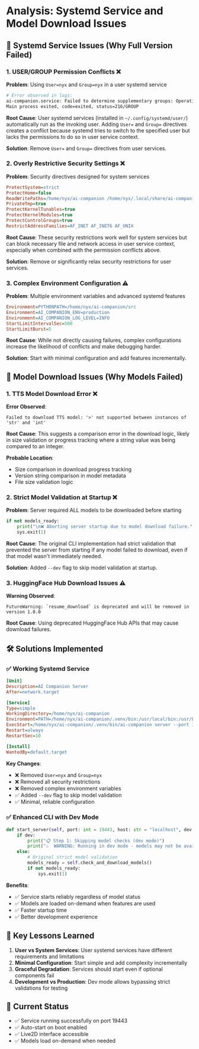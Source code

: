 # Analysis: Systemd Service and Model Download Issues

## 🚫 Systemd Service Issues (Why Full Version Failed)

### 1. **USER/GROUP Permission Conflicts** ❌
**Problem**: Using `User=nyx` and `Group=nyx` in a user systemd service
```bash
# Error observed in logs:
ai-companion.service: Failed to determine supplementary groups: Operation not permitted
Main process exited, code=exited, status=216/GROUP
```

**Root Cause**: User systemd services (installed in `~/.config/systemd/user/`) automatically run as the invoking user. Adding `User=` and `Group=` directives creates a conflict because systemd tries to switch to the specified user but lacks the permissions to do so in user service context.

**Solution**: Remove `User=` and `Group=` directives from user services.

### 2. **Overly Restrictive Security Settings** ❌
**Problem**: Security directives designed for system services
```ini
ProtectSystem=strict
ProtectHome=false
ReadWritePaths=/home/nyx/ai-companion /home/nyx/.local/share/ai-companion /tmp
PrivateTmp=true
ProtectKernelTunables=true
ProtectKernelModules=true
ProtectControlGroups=true
RestrictAddressFamilies=AF_INET AF_INET6 AF_UNIX
```

**Root Cause**: These security restrictions work well for system services but can block necessary file and network access in user service context, especially when combined with the permission conflicts above.

**Solution**: Remove or significantly relax security restrictions for user services.

### 3. **Complex Environment Configuration** ⚠️
**Problem**: Multiple environment variables and advanced systemd features
```ini
Environment=PYTHONPATH=/home/nyx/ai-companion/src
Environment=AI_COMPANION_ENV=production
Environment=AI_COMPANION_LOG_LEVEL=INFO
StartLimitIntervalSec=500
StartLimitBurst=5
```

**Root Cause**: While not directly causing failures, complex configurations increase the likelihood of conflicts and make debugging harder.

**Solution**: Start with minimal configuration and add features incrementally.

## 🤖 Model Download Issues (Why Models Failed)

### 1. **TTS Model Download Error** ❌
**Error Observed**:
```
Failed to download TTS model: '>' not supported between instances of 'str' and 'int'
```

**Root Cause**: This suggests a comparison error in the download logic, likely in size validation or progress tracking where a string value was being compared to an integer.

**Probable Location**: 
- Size comparison in download progress tracking
- Version string comparison in model metadata
- File size validation logic

### 2. **Strict Model Validation at Startup** ❌
**Problem**: Server required ALL models to be downloaded before starting
```python
if not models_ready:
    print("\n❌ Aborting server startup due to model download failure.")
    sys.exit(1)
```

**Root Cause**: The original CLI implementation had strict validation that prevented the server from starting if any model failed to download, even if that model wasn't immediately needed.

**Solution**: Added `--dev` flag to skip model validation at startup.

### 3. **HuggingFace Hub Download Issues** ⚠️
**Warning Observed**:
```
FutureWarning: `resume_download` is deprecated and will be removed in version 1.0.0
```

**Root Cause**: Using deprecated HuggingFace Hub APIs that may cause download failures.

## 🛠️ Solutions Implemented

### ✅ **Working Systemd Service**
```ini
[Unit]
Description=AI Companion Server
After=network.target

[Service]
Type=simple
WorkingDirectory=/home/nyx/ai-companion
Environment=PATH=/home/nyx/ai-companion/.venv/bin:/usr/local/bin:/usr/bin:/bin
ExecStart=/home/nyx/ai-companion/.venv/bin/ai-companion server --port 19443 --host 0.0.0.0 --dev
Restart=always
RestartSec=10

[Install]
WantedBy=default.target
```

**Key Changes**:
- ❌ Removed `User=nyx` and `Group=nyx`
- ❌ Removed all security restrictions
- ❌ Removed complex environment variables
- ✅ Added `--dev` flag to skip model validation
- ✅ Minimal, reliable configuration

### ✅ **Enhanced CLI with Dev Mode**
```python
def start_server(self, port: int = 19443, host: str = "localhost", dev: bool = False):
    if dev:
        print("📋 Step 1: Skipping model checks (dev mode)")
        print("⚠️  WARNING: Running in dev mode - models may not be available")
    else:
        # Original strict model validation
        models_ready = self.check_and_download_models()
        if not models_ready:
            sys.exit(1)
```

**Benefits**:
- ✅ Service starts reliably regardless of model status
- ✅ Models are loaded on-demand when features are used
- ✅ Faster startup time
- ✅ Better development experience

## 🎯 **Key Lessons Learned**

1. **User vs System Services**: User systemd services have different requirements and limitations
2. **Minimal Configuration**: Start simple and add complexity incrementally
3. **Graceful Degradation**: Services should start even if optional components fail
4. **Development vs Production**: Dev mode allows bypassing strict validations for testing

## 🚀 **Current Status**
- ✅ Service running successfully on port 19443
- ✅ Auto-start on boot enabled
- ✅ Live2D interface accessible
- ✅ Models load on-demand when needed
